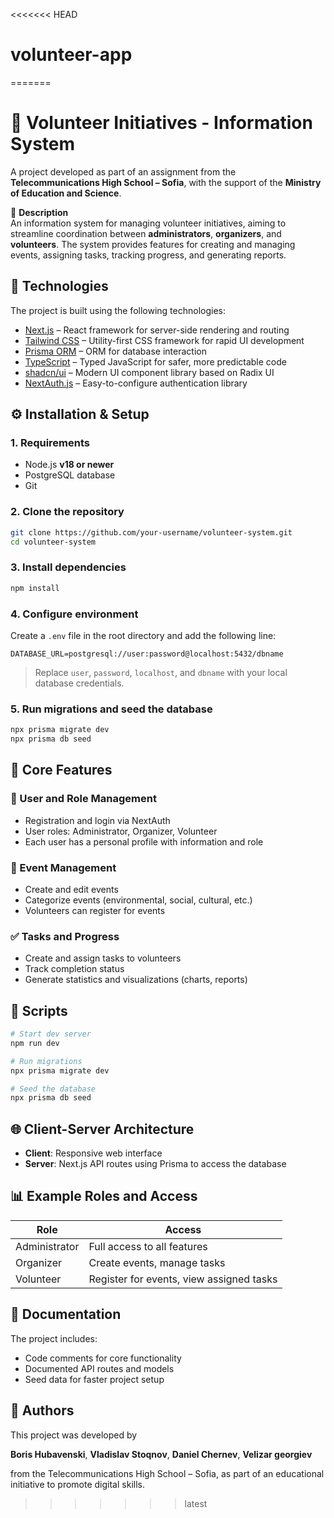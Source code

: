 <<<<<<< HEAD
# volunteer-app
=======
# 🫱 Volunteer Initiatives - Information System

A project developed as part of an assignment from the **Telecommunications High School – Sofia**, with the support of the **Ministry of Education and Science**.

📌 **Description**  
An information system for managing volunteer initiatives, aiming to streamline coordination between **administrators**, **organizers**, and **volunteers**. The system provides features for creating and managing events, assigning tasks, tracking progress, and generating reports.

## 🚀 Technologies

The project is built using the following technologies:

- [Next.js](https://nextjs.org/) – React framework for server-side rendering and routing  
- [Tailwind CSS](https://tailwindcss.com/) – Utility-first CSS framework for rapid UI development  
- [Prisma ORM](https://www.prisma.io/) – ORM for database interaction  
- [TypeScript](https://www.typescriptlang.org/) – Typed JavaScript for safer, more predictable code  
- [shadcn/ui](https://ui.shadcn.com/) – Modern UI component library based on Radix UI  
- [NextAuth.js](https://next-auth.js.org/) – Easy-to-configure authentication library  

## ⚙️ Installation & Setup

### 1. Requirements

- Node.js **v18 or newer**  
- PostgreSQL database  
- Git

### 2. Clone the repository

```bash
git clone https://github.com/your-username/volunteer-system.git
cd volunteer-system
```

### 3. Install dependencies

```bash
npm install
```

### 4. Configure environment

Create a `.env` file in the root directory and add the following line:

```env
DATABASE_URL=postgresql://user:password@localhost:5432/dbname
```

> Replace `user`, `password`, `localhost`, and `dbname` with your local database credentials.

### 5. Run migrations and seed the database

```bash
npx prisma migrate dev
npx prisma db seed
```

## 🧩 Core Features

### 👥 User and Role Management

- Registration and login via NextAuth  
- User roles: Administrator, Organizer, Volunteer  
- Each user has a personal profile with information and role  

### 📅 Event Management

- Create and edit events  
- Categorize events (environmental, social, cultural, etc.)  
- Volunteers can register for events  

### ✅ Tasks and Progress

- Create and assign tasks to volunteers  
- Track completion status  
- Generate statistics and visualizations (charts, reports)  

## 🧰 Scripts

```bash
# Start dev server
npm run dev

# Run migrations
npx prisma migrate dev

# Seed the database
npx prisma db seed
```

## 🌐 Client-Server Architecture

- **Client**: Responsive web interface  
- **Server**: Next.js API routes using Prisma to access the database  

## 📊 Example Roles and Access

| Role          | Access                                             |
|---------------|----------------------------------------------------|
| Administrator | Full access to all features                        |
| Organizer     | Create events, manage tasks                        |
| Volunteer     | Register for events, view assigned tasks           |


## 📄 Documentation

The project includes:

- Code comments for core functionality  
- Documented API routes and models  
- Seed data for faster project setup  

## 👥 Authors

This project was developed by

**Boris Hubavenski**, **Vladislav Stoqnov**, **Daniel Chernev**, **Velizar georgiev**

from the Telecommunications High School – Sofia, as part of an educational initiative to promote digital skills.
>>>>>>> latest
